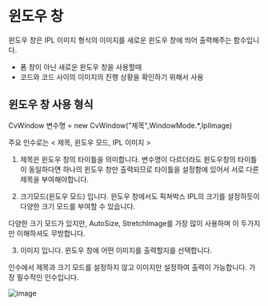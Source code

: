 # 윈도우 창
윈도우 창은 IPL 이미지 형식의 이미지를 새로운 윈도우 창에 띄어 출력해주는 함수입니다.

- 폼 창이 아닌 새로운 윈도우 창을 사용할때
- 코드와 코드 사이의 이미지의 진행 상황을 확인하기 위해서 사용

## 윈도우 창 사용 형식

CvWindow 변수명 = new CvWindow("제목",WindowMode.*,IplImage)

주요 인수로는 < 제목, 윈도우 모드, IPL 이미지 >

1. 제목은 윈도우 창의 타이틀을 의미합니다. 변수명이 다르더라도 윈도우창의 타이틀이 동일하다면 하나의 윈도우 창만 출력되므로 타이틀을 설정함에 있어서 서로 다른 제목을 부여해야합니다.

2. 크기모드(윈도우 모드) 입니다. 윈도우 창에서도 픽쳐박스 IPL의 크기를 설정하듯이 다양한 크기 모드를 부여할 수 있습니다.

다양한 크기 모드가 있지만, AutoSize, StretchImage를 가장 많이 사용하며 이 두가지만 이해하셔도 무방합니다.

3. 이미지 입니다. 윈도우 창에 어떤 이미지를 출력할지를 선택합니다.

인수에서 제목과 크기 모드를 설정하지 않고 이미지만 설정하여 출력이 가능합니다. 가장 필수적인 인수입니다.

![image](https://github.com/user-attachments/assets/224a5795-cf76-4b9c-bc39-7c5b3437d20a)

